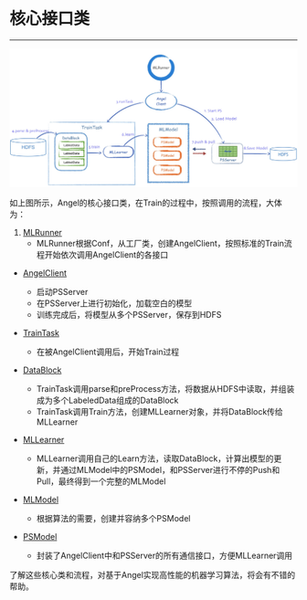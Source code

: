 # 核心接口类

---

![](../img/angel_class_diagram.png)

如上图所示，Angel的核心接口类，在Train的过程中，按照调用的流程，大体为：

1. [MLRunner](MLRunner.md)
	* MLRunner根据Conf，从工厂类，创建AngelClient，按照标准的Train流程开始依次调用AngelClient的各接口

* [AngelClient](AngelClient.md)
	* 启动PSServer
	* 在PSServer上进行初始化，加载空白的模型
	* 训练完成后，将模型从多个PSServer，保存到HDFS

* [TrainTask](Task.md)
	* 在被AngelClient调用后，开始Train过程

* [DataBlock](DataBlock.md)
	* TrainTask调用parse和preProcess方法，将数据从HDFS中读取，并组装成为多个LabeledData组成的DataBlock
	* TrainTask调用Train方法，创建MLLearner对象，并将DataBlock传给MLLearner
	
* [MLLearner](MLLearner.md)
	* MLLearner调用自己的Learn方法，读取DataBlock，计算出模型的更新，并通过MLModel中的PSModel，和PSServer进行不停的Push和Pull，最终得到一个完整的MLModel

* [MLModel](MLModel.md)
	* 根据算法的需要，创建并容纳多个PSModel

* [PSModel](PSModel.md)
	* 封装了AngelClient中和PSServer的所有通信接口，方便MLLearner调用



了解这些核心类和流程，对基于Angel实现高性能的机器学习算法，将会有不错的帮助。
